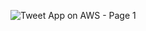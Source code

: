 ![Tweet App on AWS - Page 1](https://github.com/smitppatel35/tweet-app/assets/25001061/4379fb83-71b7-4548-8ad2-41c8f1537f9e)
